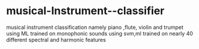 # musical-Instrument--classifier
musical instrument classification namely piano ,flute, violin  and trumpet using ML trained on monophonic sounds 
using svm,ml trained on nearly 40 different spectral and harmonic  features

